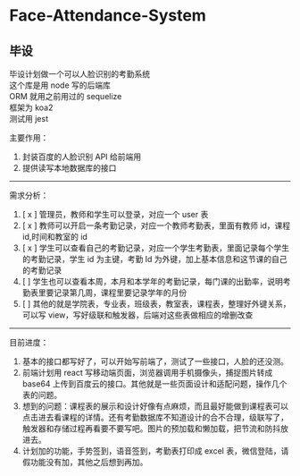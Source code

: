 # Face-Attendance-System

## 毕设

毕设计划做一个可以人脸识别的考勤系统  
这个库是用 node 写的后端库  
ORM 就用之前用过的 sequelize  
框架为 koa2  
测试用 jest

主要作用：

1. 封装百度的人脸识别 API 给前端用
2. 提供读写本地数据库的接口

---

需求分析：

1. [ x ] 管理员，教师和学生可以登录，对应一个 user 表
2. [ x ] 教师可以开启一条考勤记录，对应一个教师考勤表，里面有教师 id，课程 id,时间和教室的 id
3. [ x ] 学生可以查看自己的考勤记录，对应一个学生考勤表，里面记录每个学生的考勤记录，学生 id 为主键，考勤 Id 为外键，加上基本信息和这节课的自己的考勤记录
4. [ ] 学生也可以查看本周，本月和本学年的考勤记录，每门课的出勤率，说明考勤表里要记录第几周，课程里要记录学年的月份
5. [ ] 其他的就是学院表，专业表，班级表，教室表，课程表，整理好外键关系，可以写 view，写好级联和触发器，后端对这些表做相应的增删改查

---

目前进度：

1. 基本的接口都写好了，可以开始写前端了，测试了一些接口，人脸的还没测。
2. 前端计划用 react 写移动端页面，浏览器调用手机摄像头，捕捉图片转成 base64 上传到百度云的接口。其他就是一些页面设计和适配问题，操作几个表的问题。
3. 想到的问题：课程表的展示和设计好像有点麻烦，而且最好能做到课程表可以点击进去看课程的详情。还有考勤数据库不知道设计的合不合理，级联写了，触发器和存储过程再看要不要写吧。图片的预加载和懒加载，把节流和防抖放进去。
4. 计划加的功能，手势签到，语音签到，考勤表打印成 excel 表，微信登陆，请假功能没有加，其他之后想到再加。
